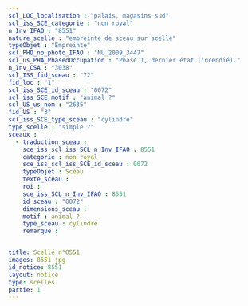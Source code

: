 ```yaml
---
scl_LOC_localisation : "palais, magasins sud"
scl_iss_SCE_categorie : "non royal"
n_Inv_IFAO : "8551"
nature_scelle : "empreinte de sceau sur scellé"
typeObjet : "Empreinte"
scl_PHO_no_photo_IFAO : "NU_2009_3447"
scl_us_PHA_PhasedOccupation : "Phase 1, dernier état (incendié)."
n_Inv_CSA : "3038"
scl_ISS_fid_sceau : "72"
fid_loc : "1"
scl_iss_SCE_id_sceau : "0072"
scl_iss_SCE_motif : "animal ?"
scl_US_us_nom : "2635"
fid_US : "3"
scl_iss_SCE_type_sceau : "cylindre"
type_scelle : "simple ?"
sceaux :
  - traduction_sceau : 
    sce_iss_scl_iss_SCL_n_Inv_IFAO : 8551
    categorie : non royal
    sce_iss_scl_iss_SCE_id_sceau : 0072
    typeObjet : Sceau
    texte_sceau : 
    roi : 
    sce_iss_SCL_n_Inv_IFAO : 8551
    id_sceau : "0072"
    dimensions_sceau : 
    motif : animal ?
    type_sceau : cylindre
    remarque : 


title: Scellé n°8551
images: 8551.jpg
id_notice: 8551
layout: notice
type: scelles
partie: 1
---
```

